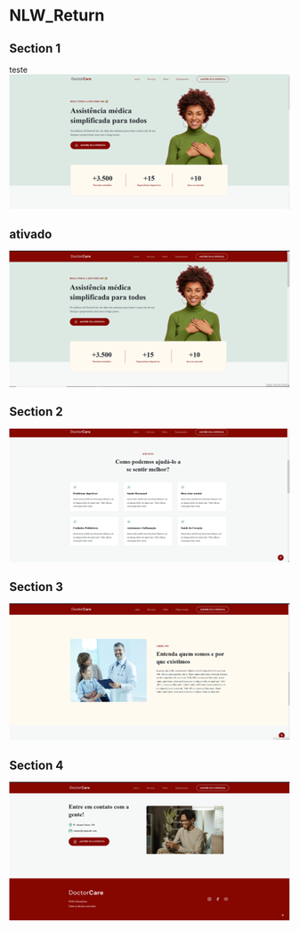 # NLW_Return
## Section 1
teste
<img src="assets/img/Screenshot_3.png" alt=""/>


## ativado 

<img src="assets/img/Screenshot_2.png" alt=""/>


## Section 2

<img src="assets/img/Screenshot_4.png" alt=""/>


## Section 3


<img src="assets/img/Screenshot_5.png" alt=""/>

## Section 4


<img src="assets/img/Screenshot_6.png" alt=""/>